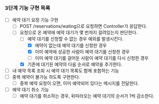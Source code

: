 ### 3단계 기능 구현 목록

- [ ] 예약 대기 요청 기능 구현
  - [ ] POST /reservations/wating으로 요청하면 Controller가 응답한다.
  - [ ] 요청으로 온 예약에 예약 대기가 몇 번까지 걸려있는지 판단한다.
    - [ ] 예약 대기를 신청할 수 없는 경우 예외를 발생시킨다. 
      - [x] 예약이 없는데 예약 대기를 신청한 경우
      - [x] 이미 예약에 성공한 사람이 예약 대기를 신청한 경우
      - [ ] 이미 예약 대기를 걸어둔 사람이 예약 대기를 다시 신청한 경우
    - [x] 기존에 대기된 예약의 다음 순서로 예약을 추가한다.
- [ ] 내 예약 목록 조회 시 예약 대기 목록도 함께 포함하는 기능
- [ ] 중복 예약이 불가능 하도록 구현한다.
  - [ ] 중복 예약 요청이 오면, 이미 예약되어 있다는 메시지를 전달한다.
- [ ] 예약 대기 취소 기능
  - [ ] 예약 대기를 취소하는 경우, 뒤따라오는 예약 대기의 순서가 1씩 감소한다.
